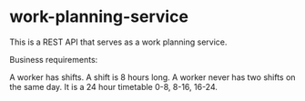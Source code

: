 # work-planning-service

This is a REST API that serves as a work planning service.

Business requirements:

A worker has shifts.
A shift is 8 hours long.
A worker never has two shifts on the same day.
It is a 24 hour timetable 0-8, 8-16, 16-24.
